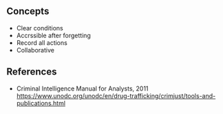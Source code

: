 ## Concepts
- Clear conditions
- Accrssible after forgetting
- Record all actions
- Collaborative

## References
- Criminal Intelligence Manual for Analysts, 2011 https://www.unodc.org/unodc/en/drug-trafficking/crimjust/tools-and-publications.html 
